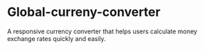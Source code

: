 # Global-curreny-converter
A responsive currency converter that helps users calculate money exchange rates quickly and easily.
